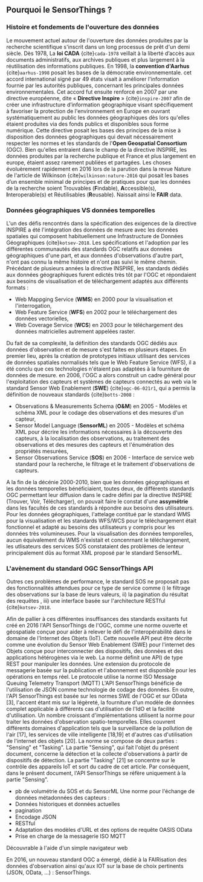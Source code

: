 ## Pourquoi le SensorThings ?

### Histoire et fondements de l'ouverture des données
Le mouvement actuel autour de l'ouverture des données produites par la recherche scientifique s'inscrit dans un long processus de prêt d'un demi siècle. 
Dès 1978, La **loi CADA** {cite}`cada-1978` veillait à la liberté d’accès aux documents administratifs, aux archives publiques et plus largement à la réutilisation des informations publiques. En 1998, la **convention d'Aarhus** {cite}`aarhus-1998` posait les bases de la démocratie environnementale. cet accord international signé par 49 états visait à améliorer l'information fournie par les autorités publiques, concernant les principales données environnementales. Cet accord fut ensuite renforcé en 2007 par une directive européenne, dite « **Directive Inspire** » {cite}`inspire-2007` afin de créer une infrastructure d’information géographique visant spécifiquement à favoriser la protection de l'environnement en Europe en ouvrant systématiquement au public les données géographiques dès lors qu'elles étaient produites via des fonds publics et disponibles sous forme numérique. Cette directive posait les bases des principes de la mise à disposition des données géographiques qui devait nécessairement respecter les normes et les standards de l'**Open Geospatial Consortium** (OGC). Bien qu'elles entraient dans le champ de la directive INSPIRE, les données produites par la recherche publique et France et plus largement en europe, étaient assez rarement publiées et partagées. Les choses évoluèrement rapidement en 2016 lors de la parution dans la revue Nature de l'article de Wilkinson {cite}`wilkinson:nature-2016` qui posait les bases d’un ensemble minimal de principes et de pratiques pour que les données de la recherche soient Trouvables (**F**indable), **A**ccessible(s), **I**nteroperable(s) et Réutilisables (**R**eusable). Naissait ainsi le **FAIR** data.

### Données géographiques VS données temporelles
L'un des défis rencontrés dans la spécification des exigences de la directive INSPIRE a été l'intégration des données de mesure avec les données spatiales qui composent habituellement une Infrastructure de Données Géographiques {cite}`kotsev-2018`. Les spécifications et l'adoption par les différentes communautés des standards OGC relatifs aux données géographiques d'une part, et aux données d'observations d'autre part, n'ont pas connu la même histoire et n'ont pas suivi le même chemin.
Précédant de plusieurs années la directive INSPIRE, les standards dédiés aux données géographiques furent edictés très tôt par l'OGC et répondaient aux besoins de visualisation et de téléchargement adaptés aux différents formats : 
- Web Mappging Service (**WMS**) en 2000 pour la visualisation et l'interrogation,
- Web Feature Service (**WFS**) en 2002 pour le téléchargement des données vectorielles,
- Web Coverage Service (**WCS**) en 2003 pour le téléchargement des données matricielles autrement appelées raster. 

Du fait de sa complexité, la définition des standards OGC dédiés aux données d'observation et de mesure s'est faites en plusieurs étapes. En premier lieu, 
après la création de prototypes initiaux utilisant des services de données spatiales normalisés tels que le Web Feature Service (WFS), il a été conclu que ces technologies n'étaient pas adaptées à la fourniture de données de mesure. en 2006, l'OGC a alors construit un cadre général pour l'exploitation des capteurs et systèmes de capteurs connectés au web via le standard Sensor Web Enablement (**SWE**) {cite}`ogc-06-021r1`, qui a permis la définition de nouveaux standards {cite}`botts-2008` :
- Observations & Measurements Schema (**O&M**) en 2005 - Modèles et schéma XML pour le codage des observations et des mesures d'un capteur,
- Sensor Model Language (**SensorML**) en 2005 - Modèles et schéma XML pour décrire les informations nécessaires à la découverte des capteurs, à la localisation des observations, au traitement des observations et des mesures des capteurs et l'énumération des propriétés mesurées,
- Sensor Observations Service (**SOS**) en 2006 - Interface de service web standard pour la recherche, le filtrage et le traitement d'observations de capteurs.

A la fin de la décénie 2000-2010, bien que les données géographiques et les données temporelles bénéficiaient, toutes deux, de différents standards OGC permettant leur diffusion dans le cadre défini par la directive INSPIRE (Trouver, Voir, Télécharger), on pouvait faire le constat d'une **assymétrie** dans les facultés de ces standards à répondre aux besoins des utilisateurs.
Pour les données géographiques, l'attelage contitué par le standard WMS pour la visualisation et les standards WFS/WCS pour le téléchargement était fonctionnel et adapté au besoins des utilisateurs y compris pour les données très volumineuses. Pour la visualisation des données temporelles, aucun équivalement du WMS n'existait et concenrnant le téléchargement, les utlisateurs des services SOS constataient des problèmes de lenteur principalement dûs au format XML proposé par le standard SensorML.


### L'avènement du standard OGC SensorThings API

Outres ces problèmes de performance, le standard SOS ne proposait pas des fonctionnalités attendues pour ce type de service comme i) le filtrage des observations sur la base de leurs valeurs, ii) la pagination du résultat des requêtes , iii) une interface basée sur l'architecture RESTful {cite}`kotsev-2018`.

Afin de pallier à ces différentes insuffisances des standards exsitants fut créé en 2016 l'API SensorThings de l'OGC, comme une norme ouverte et géospatiale conçue pour aider à relever le défi de l'interopérabilité dans le domaine de l'Internet des Objets (IoT).
Cette nouvelle API peut être décrite comme une évolution du Sensor Web Enablement (SWE) pour l'internet des Objets conçue pour interconnecter des dispositifs, des données et des applications hétérogènes via le web. 
La norme définit une API) de type REST pour manipuler les données. 
Une extension du protocole de messagerie basée sur la publication et l'abonnement est disponible pour les opérations en temps réel. Le protocole utilise la norme ISO Message Queuing Telemetry Transport (MQTT)
L'API SensorThings bénéficie de l'utilisation de JSON comme technologie de codage des données. 
En outre, l'API SensorThings est basée sur les normes SWE de l'OGC et sur OData [3], l'accent étant mis sur la légèreté, la fourniture d'un modèle de données complet applicable à différents cas d'utilisation de l'IdO et la facilité d'utilisation. Un nombre croissant d'implémentations utilisent la norme pour traiter les données d'observation spatio-temporelles.
Elles couvrent différents domaines d'application tels que la surveillance de la pollution de l'air [17], les services de ville intelligente [18,19] et d'autres cas d'utilisation de l'internet des objets [20].
La norme se compose de deux parties : "Sensing" et "Tasking". La partie "Sensing", qui fait l'objet du présent document, concerne la détection et la collecte d'observations à partir de dispositifs de détection. La partie "Tasking" [21] se concentre sur le contrôle des appareils IoT et sort du cadre de cet article. Par conséquent, dans le présent document, l'API SensorThings se réfère uniquement à la partie "Sensing".

- pb de volumétrie du SOS et du SensorML
Une norme pour l'échange de données métadonnées des capteurs :
- Données historiques et données actuelles
- pagination
- Encodage JSON
- RESTful
- Adaptation des modèles d'URL et des options de requête OASIS OData
- Prise en charge de la messagerie ISO MQTT

Découvrable à l'aide d'un simple navigateur web











En 2016, un nouveau standard OGC a émergé, dédié à la FAIRisation des données d'observation ainsi qu'aux IOT sur la base de choix pertinents (JSON, OData, ...) : SensorThings. 
